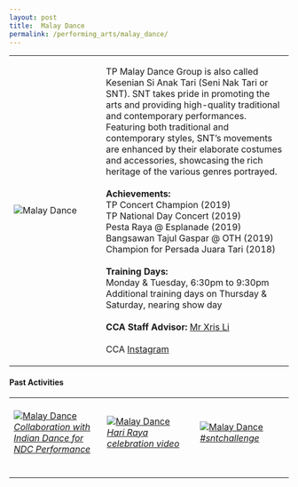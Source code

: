 ```yaml
---
layout: post
title:  Malay Dance
permalink: /performing_arts/malay_dance/
---
```


<div>
<table>
    <tr>
        <td style="width:33%"><image src="{{site.baseurl}}/images/CCA_malay_dance.jpg" style="display:block;margin-left:auto;margin-right:auto;" alt="Malay Dance"></image></td>
        <td>
            <p>
                TP Malay Dance Group is also called Kesenian Si Anak Tari (Seni Nak Tari or SNT). SNT takes pride in promoting the arts and providing high-quality traditional and contemporary performances. Featuring both traditional and contemporary styles, SNT’s movements are enhanced by their elaborate costumes and accessories, showcasing the rich heritage of the various genres portrayed.<br>
                <br>
                <b>Achievements:</b><br>
                TP Concert Champion (2019)<br>
                TP National Day Concert (2019)<br>
                Pesta Raya @ Esplanade (2019)<br>
                Bangsawan Tajul Gaspar @ OTH (2019)<br>
                Champion for Persada Juara Tari (2018)<br>
                <br>
                <b>Training Days:</b><br>
                Monday & Tuesday, 6:30pm to 9:30pm<br>
                Additional training days on Thursday & Saturday, nearing show day<br>
                <br>
                <b>CCA Staff Advisor:</b> <a href="mailto:chrislee@tp.edu.sg">Mr Xris Li</a><br>
                <br>
                CCA <a href="https://www.instagram.com/keseniansianaktari">Instagram</a>
            </p>
        </td>
    </tr>
</table>
</div>

#### Past Activities

<table>
    <tr>
        <td style="width:33%"><br>
            <a href="https://www.instagram.com/p/CDqukxJBx2q/">
                <image src="{{site.baseurl}}/images/CCA-Malaydance_IG1.png" style="display:block;margin-left:auto;margin-right:auto;" alt="Malay Dance">
                <h6 style="margin-top:0%">Collaboration with Indian Dance for NDC Performance</h6>
                </image>
            </a>
        </td>
        <td style="width:33%"><br>
            <a href="https://www.instagram.com/p/CBXwYmThMka/">
                <image src="{{site.baseurl}}/images/CCA-Malaydance_IG2.png" style="display:block;margin-left:auto;margin-right:auto;" alt="Malay Dance">
                <h6 style="margin-top:0%">Hari Raya celebration video</h6>
                </image>
            </a>
        </td>
        <td style="width:33%"><br>
            <a href="https://www.instagram.com/p/CA7NGbThdHL/">
                <image src="{{site.baseurl}}/images/CCA-Malaydance_IG3.png" style="display:block;margin-left:auto;margin-right:auto;" alt="Malay Dance">
                <h6 style="margin-top:0%">#sntchallenge</h6>    
                </image>
            </a>
        </td>
    </tr>
</table>


